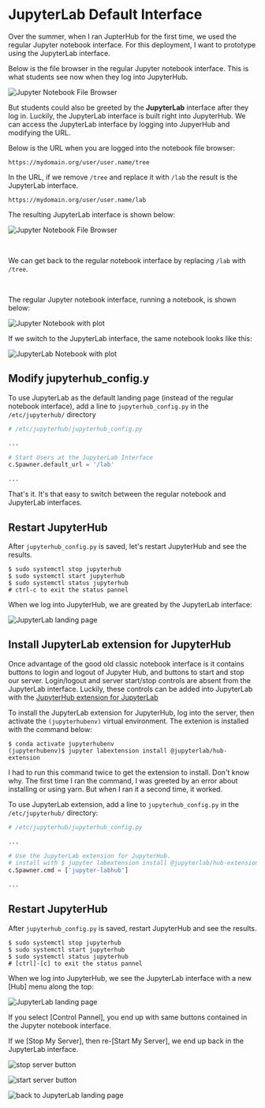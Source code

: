 # JupyterLab Default Interface

Over the summer, when I ran JupterHub for the first time, we used the regular Jupyter notebook interface. For this deployment, I want to prototype using the JupyterLab interface. 

Below is the file browser in the regular Jupyter notebook interface. This is what students see now when they log into JupyterHub.

![Jupyter Notebook File Browser](images/jupyter_notebook_file_browser.png)

But students could also be greeted by the **JupyterLab** interface after they log in. Luckily, the JupyterLab interface is built right into JupyterHub. We can access the JupyterLab interface by logging into JupyerHub and modifying the URL.

Below is the URL when you are logged into the notebook file browser:

```
https://mydomain.org/user/user.name/tree
```

In the URL, if we remove ```/tree``` and replace it with ```/lab``` the result is the JupyterLab interface.

```
https://mydomain.org/user/user.name/lab
```

The resulting JupyterLab interface is shown below:

![Jupyter Notebook File Browser](images/jupyterlab_interface.png)

<br>

We can get back to the regular notebook interface by replacing ```/lab``` with ```/tree```.

<br>

The regular Jupyter notebook interface, running a notebook, is shown below:

![Jupyter Notebook with plot](images/jupyter_notebook_with_plot.png)


If we switch to the JupyterLab interface, the same notebook looks like this:

![JupyterLab Notebook with plot](images/jupyterlab_notebook_with_plot.png)

## Modify jupyterhub_config.y

To use JupyterLab as the default landing page (instead of the regular notebook interface), add a line to ```jupyterhub_config.py``` in the ```/etc/jupyterhub/``` directory

```python
# /etc/jupyterhub/jupyterhub_config.py

...

# Start Users at the JupyterLab Interface
c.Spawner.default_url = '/lab'

...
```

That's it. It's that easy to switch between the regular notebook and JupyterLab interfaces.


## Restart JupyterHub

After ```jupyterhub_config.py``` is saved, let's restart JupyterHub and see the results.

```text
$ sudo systemctl stop jupyterhub
$ sudo systemctl start jupyterhub
$ sudo systemctl status jupyterhub
# ctrl-c to exit the status pannel
```

When we log into JupyterHub, we are greated by the JupyterLab interface:

![JupyterLab landing page](images/jupyterlab_landing_page.png)

## Install JupyterLab extension for JupyterHub

Once advantage of the good old classic notebook interface is it contains buttons to login and logout of Jupyter Hub, and buttons to start and stop our server. Login/logout and server start/stop controls are absent from the JupyterLab interface. Luckily, these controls can be added into JupyterLab with the [JupyterHub extension for JupyterLab](https://github.com/jupyterhub/jupyterlab-hub)

To install the JupyterLab extension for JupyterHub, log 
into the server, then activate the ```(jupyterhubenv)``` virtual environment. The extenion is installed with the command below:

```text
$ conda activate jupyterhubenv
(jupyterhubenv)$ jupyter labextension install @jupyterlab/hub-extension
```

I had to run this command twice to get the extension to install. Don't know why. The first time I ran the command, I was greeted by an error about installing or using yarn. But when I ran it a second time, it worked.

To use JupyterLab extension, add a line to ```jupyterhub_config.py``` in the ```/etc/jupyterhub/``` directory:

```python
# /etc/jupyterhub/jupyterhub_config.py

...

# Use the JupyterLab extension for JupyterHub.
# install with $ jupyter labextension install @jupyterlab/hub-extension
c.Spawner.cmd = ['jupyter-labhub']

...

```

## Restart JupyterHub

After ```jupyterhub_config.py``` is saved, restart JupyterHub and see the results.

```
$ sudo systemctl stop jupyterhub
$ sudo systemctl start jupyterhub
$ sudo systemctl status jupyterhub
# [ctrl]-[c] to exit the status pannel
```

When we log into JupyterHub, we see the JupyterLab interface with a new [Hub] menu along the top:

![JupyterLab landing page](images/hub_menu_in_jupyterlab.png)

If you select [Control Pannel], you end up with same buttons contained in the Jupyter notebook interface. 

If we [Stop My Server], then re-[Start My Server], we end up back in the JupyterLab interface.

![stop server button](images/stop_server_buttons.png)

![start server button](images/start_server_button.png)

![back to JupyterLab landing page](images/back_to_jupyterlab.png)

<br>
